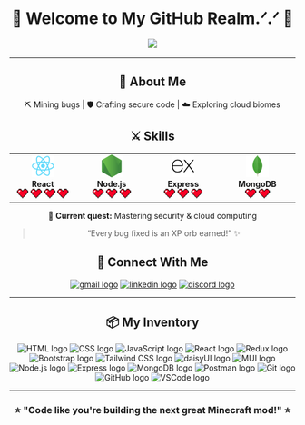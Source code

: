 <h1 align="center">🌸 Welcome to My GitHub Realm.ᐟ.ᐟ 🌸</h1>

<p align="center">
  <img src="https://i.pinimg.com/736x/45/d2/ef/45d2ef602219a1b0d109fc54efbaf580.jpg" width="650" />
</p>

---

<div align="center">

## 🌸 About Me  
⛏️ Mining bugs | 🛡️ Crafting secure code | ☁️ Exploring cloud biomes  
## ⚔️ Skills

<p align="center">
  <table>
    <tr>
      <td align="center" width="200">
        <img src="https://raw.githubusercontent.com/devicons/devicon/master/icons/react/react-original.svg" width="40" height="40"/><br>
        <b>React</b><br>
        <img src="https://github.com/rimshashoaib04/rimshashoaib04/blob/main/images/MCheart.png?raw=true" width="20"/>
        <img src="https://github.com/rimshashoaib04/rimshashoaib04/blob/main/images/MCheart.png?raw=true" width="20"/>
        <img src="https://github.com/rimshashoaib04/rimshashoaib04/blob/main/images/MCheart.png?raw=true" width="20"/>
        <img src="https://github.com/rimshashoaib04/rimshashoaib04/blob/main/images/MCheart.png?raw=true" width="20"/>
      </td>
      <td align="center" width="200">
        <img src="https://raw.githubusercontent.com/devicons/devicon/master/icons/nodejs/nodejs-original.svg" width="40" height="40"/><br>
        <b>Node.js</b><br>
        <img src="https://github.com/rimshashoaib04/rimshashoaib04/blob/main/images/MCheart.png?raw=true" width="20"/>
        <img src="https://github.com/rimshashoaib04/rimshashoaib04/blob/main/images/MCheart.png?raw=true" width="20"/>
        <img src="https://github.com/rimshashoaib04/rimshashoaib04/blob/main/images/MCheart.png?raw=true" width="20"/>
      </td>
      <td align="center" width="200">
        <img src="https://raw.githubusercontent.com/devicons/devicon/master/icons/express/express-original.svg" width="40" height="40"/><br>
        <b>Express</b><br>
        <img src="https://github.com/rimshashoaib04/rimshashoaib04/blob/main/images/MCheart.png?raw=true" width="20"/>
        <img src="https://github.com/rimshashoaib04/rimshashoaib04/blob/main/images/MCheart.png?raw=true" width="20"/>
        <img src="https://github.com/rimshashoaib04/rimshashoaib04/blob/main/images/MCheart.png?raw=true" width="20"/>
      </td>
      <td align="center" width="200">
        <img src="https://raw.githubusercontent.com/devicons/devicon/master/icons/mongodb/mongodb-original.svg" width="40" height="40"/><br>
        <b>MongoDB</b><br>
        <img src="https://github.com/rimshashoaib04/rimshashoaib04/blob/main/images/MCheart.png?raw=true" width="20"/>
        <img src="https://github.com/rimshashoaib04/rimshashoaib04/blob/main/images/MCheart.png?raw=true" width="20"/>
      </td>
    </tr>
  </table>
</p>


🏹 **Current quest:** Mastering security & cloud computing  

> “Every bug fixed is an XP orb earned!” ✨  

</div>

<div align="center">

## 🌸 Connect With Me  

<div align="center">
  <a href="mailto:rimsha0401shoaib@gmail.com" target="_blank"><img src="https://img.shields.io/static/v1?message=Gmail&logo=gmail&label=&color=ff69b4&logoColor=white&labelColor=&style=for-the-badge" height="35" alt="gmail logo" /></a> 
  <a href="https://www.linkedin.com/in/rimsha-shoaib-b9368a286/" target="_blank"><img src="https://img.shields.io/static/v1?message=LinkedIn&logo=linkedin&label=&color=ff69b4&logoColor=white&labelColor=&style=for-the-badge" height="35" alt="linkedin logo" /></a> 
  <a href="https://discordapp.com/users/kitt3nblade" target="_blank"><img src="https://img.shields.io/static/v1?message=Discord&logo=discord&label=&color=ff69b4&logoColor=white&labelColor=&style=for-the-badge" height="35" alt="discord logo" /></a>
</div>

</div>

  ---


<div align="center">

## 📦 My Inventory

<p align="center">
  <!-- Languages -->
  <img src="https://cdn.jsdelivr.net/gh/devicons/devicon/icons/html5/html5-original.svg" height="40" alt="HTML logo" title="HTML" />
  <img src="https://cdn.jsdelivr.net/gh/devicons/devicon/icons/css3/css3-original.svg" height="40" alt="CSS logo" title="CSS" />
  <img src="https://cdn.jsdelivr.net/gh/devicons/devicon/icons/javascript/javascript-original.svg" height="40" alt="JavaScript logo" title="JavaScript" />

  <!-- Frameworks & Libraries -->
  <img src="https://cdn.jsdelivr.net/gh/devicons/devicon/icons/react/react-original.svg" height="40" alt="React logo" title="React" />
  <img src="https://cdn.jsdelivr.net/gh/devicons/devicon/icons/redux/redux-original.svg" height="40" alt="Redux logo" title="Redux" />
  <img src="https://cdn.jsdelivr.net/gh/devicons/devicon/icons/bootstrap/bootstrap-original.svg" height="40" alt="Bootstrap logo" title="Bootstrap" />
  <img src="https://www.vectorlogo.zone/logos/tailwindcss/tailwindcss-icon.svg" height="40" alt="Tailwind CSS logo" title="Tailwind CSS" />
  <img src="https://www.vectorlogo.zone/logos/daisyui/daisyui-icon.svg" height="40" alt="daisyUI logo" title="daisyUI" />
  <img src="https://cdn.jsdelivr.net/gh/devicons/devicon/icons/materialui/materialui-original.svg" height="40" alt="MUI logo" title="Material UI" />

  <!-- Backend -->
  <img src="https://cdn.jsdelivr.net/gh/devicons/devicon/icons/nodejs/nodejs-original.svg" height="40" alt="Node.js logo" title="Node.js" />
  <img src="https://cdn.jsdelivr.net/gh/devicons/devicon/icons/express/express-original.svg" height="40" alt="Express logo" title="Express" />
  <img src="https://cdn.jsdelivr.net/gh/devicons/devicon/icons/mongodb/mongodb-original.svg" height="40" alt="MongoDB logo" title="MongoDB" />

  <!-- Tools -->
  <img src="https://www.vectorlogo.zone/logos/getpostman/getpostman-icon.svg" height="40" alt="Postman logo" title="Postman" />
  <img src="https://cdn.jsdelivr.net/gh/devicons/devicon/icons/git/git-original.svg" height="40" alt="Git logo" title="Git" />
  <img src="https://cdn.jsdelivr.net/gh/devicons/devicon/icons/github/github-original.svg" height="40" alt="GitHub logo" title="GitHub" />
  <img src="https://cdn.jsdelivr.net/gh/devicons/devicon/icons/vscode/vscode-original.svg" height="40" alt="VSCode logo" title="VS Code" />
</p>

</div>

---


<div align="center">
  
### ⭐️ "Code like you're building the next great Minecraft mod!" ⭐️
</div>
</div>


